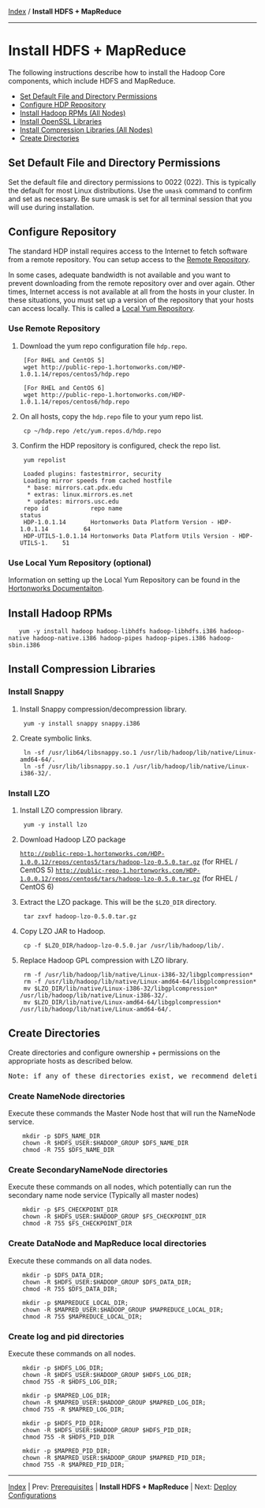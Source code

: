 [Index](./index.md)
/
**Install HDFS + MapReduce**

------

Install HDFS + MapReduce
==========

The following instructions describe how to install the Hadoop Core components, which include HDFS and MapReduce.

* [Set Default File and Directory Permissions](#set-default-file-and-directory-permissions)
* [Configure HDP Repository](#configure-hdp-repository)
* [Install Hadoop RPMs (All Nodes)](#install-hadoop-repms-all-nodes)
* [Install OpenSSL Libraries](#install-openssl-libraries)
* [Install Compression Libraries (All Nodes)](#install-compression-libraries-all-nodes)
* [Create Directories](#create-directories)


Set Default File and Directory Permissions
-------

Set the default file and directory permissions to 0022 (022). This is typically the default for most Linux distributions.
Use the <code>umask</code> command to confirm and set as necessary. Be sure umask is set for all terminal session that you will use during installation.

Configure Repository
-------

The standard HDP install requires access to the Internet to fetch software from a remote repository. You can setup access to the [Remote Repository](#use-remote-repository).

In some cases, adequate bandwidth is not available and you want to prevent downloading from the remote repository over and over again. Other times, Internet access is not available at all from the hosts in your cluster. In these situations, you must set up a version of the repository that your hosts can access locally. This is called a [Local Yum Repository](#use-local-yum-repository-optional).

### Use Remote Repository

1. Download the yum repo configuration file <code>hdp.repo</code>.

        [For RHEL and CentOS 5]
        wget http://public-repo-1.hortonworks.com/HDP-1.0.1.14/repos/centos5/hdp.repo

        [For RHEL and CentOS 6]
        wget http://public-repo-1.hortonworks.com/HDP-1.0.1.14/repos/centos6/hdp.repo

2. On all hosts, copy the <code>hdp.repo</code> file to your yum repo list.

        cp ~/hdp.repo /etc/yum.repos.d/hdp.repo

3. Confirm the HDP repository is configured, check the repo list.

        yum repolist
        
        Loaded plugins: fastestmirror, security
        Loading mirror speeds from cached hostfile
         * base: mirrors.cat.pdx.edu
         * extras: linux.mirrors.es.net
         * updates: mirrors.usc.edu
        repo id            repo name                                              status
        HDP-1.0.1.14       Hortonworks Data Platform Version - HDP-1.0.1.14          64
        HDP-UTILS-1.0.1.14 Hortonworks Data Platform Utils Version - HDP-UTILS-1.    51

### Use Local Yum Repository (optional)

Information on setting up the Local Yum Repository can be found in the [Hortonworks Documentaiton](http://docs.hortonworks.com/CURRENT/index.htm#Deploying_Hortonworks_Data_Platform/Using_HMC/Configuring_Local_Mirror_Repository/Configuring_a_Local_Mirror.htm).


Install Hadoop RPMs
---------

       yum -y install hadoop hadoop-libhdfs hadoop-libhdfs.i386 hadoop-native hadoop-native.i386 hadoop-pipes hadoop-pipes.i386 hadoop-sbin.i386


Install Compression Libraries
----------

### Install Snappy

1. Install Snappy compression/decompression library.

        yum -y install snappy snappy.i386

2. Create symbolic links.

        ln -sf /usr/lib64/libsnappy.so.1 /usr/lib/hadoop/lib/native/Linux-amd64-64/.
        ln -sf /usr/lib/libsnappy.so.1 /usr/lib/hadoop/lib/native/Linux-i386-32/.

### Install LZO

1. Install LZO compression library.

        yum -y install lzo

2. Download Hadoop LZO package

    <code>http://public-repo-1.hortonworks.com/HDP-1.0.0.12/repos/centos5/tars/hadoop-lzo-0.5.0.tar.gz</code> (for RHEL / CentOS 5)
    <code>http://public-repo-1.hortonworks.com/HDP-1.0.0.12/repos/centos6/tars/hadoop-lzo-0.5.0.tar.gz</code> (for RHEL / CentOS 6)

3. Extract the LZO package. This will be the <code>$LZO_DIR</code> directory.

        tar zxvf hadoop-lzo-0.5.0.tar.gz

4. Copy LZO JAR to Hadoop.

        cp -f $LZO_DIR/hadoop-lzo-0.5.0.jar /usr/lib/hadoop/lib/.

5. Replace Hadoop GPL compression with LZO library.

        rm -f /usr/lib/hadoop/lib/native/Linux-i386-32/libgplcompression*
        rm -f /usr/lib/hadoop/lib/native/Linux-amd64-64/libgplcompression*
        mv $LZO_DIR/lib/native/Linux-i386-32/libgplcompression* /usr/lib/hadoop/lib/native/Linux-i386-32/.
        mv $LZO_DIR/lib/native/Linux-amd64-64/libgplcompression* /usr/lib/hadoop/lib/native/Linux-amd64-64/.

Create Directories
----------

Create directories and configure ownership + permissions on the appropriate hosts as described below.

<pre>
Note: if any of these directories exist, we recommend deleting and recreating.
</pre>

### Create NameNode directories

Execute these commands the Master Node host that will run the NameNode service.

        mkdir -p $DFS_NAME_DIR
        chown -R $HDFS_USER:$HADOOP_GROUP $DFS_NAME_DIR
        chmod -R 755 $DFS_NAME_DIR

### Create SecondaryNameNode directories

Execute these commands on all nodes, which potentially can run the secondary name node service (Typically all master nodes)

        mkdir -p $FS_CHECKPOINT_DIR
        chown -R $HDFS_USER:$HADOOP_GROUP $FS_CHECKPOINT_DIR
        chmod -R 755 $FS_CHECKPOINT_DIR

### Create DataNode and MapReduce local directories

Execute these commands on all data nodes.

        mkdir -p $DFS_DATA_DIR;
        chown -R $HDFS_USER:$HADOOP_GROUP $DFS_DATA_DIR;
        chmod -R 755 $DFS_DATA_DIR;

        mkdir -p $MAPREDUCE_LOCAL_DIR;
        chown -R $MAPRED_USER:$HADOOP_GROUP $MAPREDUCE_LOCAL_DIR;
        chmod -R 755 $MAPREDUCE_LOCAL_DIR;

### Create log and pid directories

Execute these commands on all nodes.

        mkdir -p $HDFS_LOG_DIR;
        chown -R $HDFS_USER:$HADOOP_GROUP $HDFS_LOG_DIR;
        chmod 755 -R $HDFS_LOG_DIR;

        mkdir -p $MAPRED_LOG_DIR;
        chown -R $MAPRED_USER:$HADOOP_GROUP $MAPRED_LOG_DIR;
        chmod 755 -R $MAPRED_LOG_DIR;

        mkdir -p $HDFS_PID_DIR;
        chown -R $HDFS_USER:$HADOOP_GROUP $HDFS_PID_DIR;
        chmod 755 -R $HDFS_PID_DIR

        mkdir -p $MAPRED_PID_DIR;
        chown -R $MAPRED_USER:$HADOOP_GROUP $MAPRED_PID_DIR;
        chmod 755 -R $MAPRED_PID_DIR;




------

[Index](./index.md)
|
Prev: [Prerequisites](./prerequisites.md)
|
**Install HDFS + MapReduce**
|
Next: [Deploy Configurations](./deploy-configs.md)